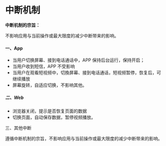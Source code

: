 # 中断机制

**中断机制的宗旨：**

不影响应用与当前操作或最大限度的减少中断带来的影响。

#### 一、App

* 当用户切换屏幕、接到电话通话中，APP 保持后台运行，保持开启；
* 当用户收到短信，APP 不受影响
* 当用户在观看短视频中，切換屏幕、接到电话通话，短视频暂停，恢复后，可继续播放
* 屏幕旋转，自适应切换，不影响其他。

##### 二、Web

* 浏览器关闭，提示是否恢复页面的数据
* 切换页面，自动保存数据，暂停视频播放。

三、其他中断

遵循中断机制的宗旨，不影响应用与当前操作或最大限度的减少中断带来的影响。



